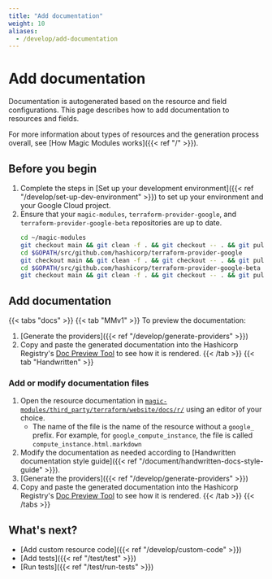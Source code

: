 ```yaml
---
title: "Add documentation"
weight: 10
aliases:
  - /develop/add-documentation
---
```


# Add documentation

Documentation is autogenerated based on the resource and field configurations. This page describes how to add documentation to resources and fields.

For more information about types of resources and the generation process overall, see [How Magic Modules works]({{< ref "/" >}}).

## Before you begin

1. Complete the steps in [Set up your development environment]({{< ref "/develop/set-up-dev-environment" >}}) to set up your environment and your Google Cloud project.
1. Ensure that your `magic-modules`, `terraform-provider-google`, and `terraform-provider-google-beta` repositories are up to date.
    ```bash
    cd ~/magic-modules
    git checkout main && git clean -f . && git checkout -- . && git pull
    cd $GOPATH/src/github.com/hashicorp/terraform-provider-google
    git checkout main && git clean -f . && git checkout -- . && git pull
    cd $GOPATH/src/github.com/hashicorp/terraform-provider-google-beta
    git checkout main && git clean -f . && git checkout -- . && git pull
    ```

## Add documentation

{{< tabs "docs" >}}
{{< tab "MMv1" >}}
To preview the documentation:

1. [Generate the providers]({{< ref "/develop/generate-providers" >}})
2. Copy and paste the generated documentation into the Hashicorp Registry's [Doc Preview Tool](https://registry.terraform.io/tools/doc-preview) to see how it is rendered.
{{< /tab >}}
{{< tab "Handwritten" >}}

### Add or modify documentation files

1. Open the resource documentation in [`magic-modules/third_party/terraform/website/docs/r/`](https://github.com/GoogleCloudPlatform/magic-modules/tree/main/mmv1/third_party/terraform/website/docs/r) using an editor of your choice.
   - The name of the file is the name of the resource without a `google_` prefix. For example, for `google_compute_instance`, the file is called `compute_instance.html.markdown`
2. Modify the documentation as needed according to [Handwritten documentation style guide]({{< ref "/document/handwritten-docs-style-guide" >}}).
3. [Generate the providers]({{< ref "/develop/generate-providers" >}})
4. Copy and paste the generated documentation into the Hashicorp Registry's [Doc Preview Tool](https://registry.terraform.io/tools/doc-preview) to see how it is rendered.
{{< /tab >}}
{{< /tabs >}}

## What's next?

+ [Add custom resource code]({{< ref "/develop/custom-code" >}})
+ [Add tests]({{< ref "/test/test" >}})
+ [Run tests]({{< ref "/test/run-tests" >}})
